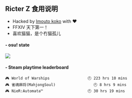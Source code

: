 ## Ricter Z 食用说明
- Hacked by [Imouto koko](https://osu.ppy.sh/users/7679162) with ❤️
- FFXIV 天下第一！
- 喜欢猫猫，是个冇猫孤儿

#### - osu! state
![](http://97.64.19.89:8080/api/v1/stat/4448675?2)

<!-- steam-box start -->
#### - Steam playtime leaderboard
```text
🎮 World of Warships                 🕘 223 hrs 10 mins
🎮 雀魂麻将(MahjongSoul)                 🕘 8 hrs 9 mins
🎮 NieR:Automata™                    🕘 30 hrs 19 mins
```
<!-- Powered by https://github.com/YouEclipse/steam-box . -->
<!-- steam-box end -->
